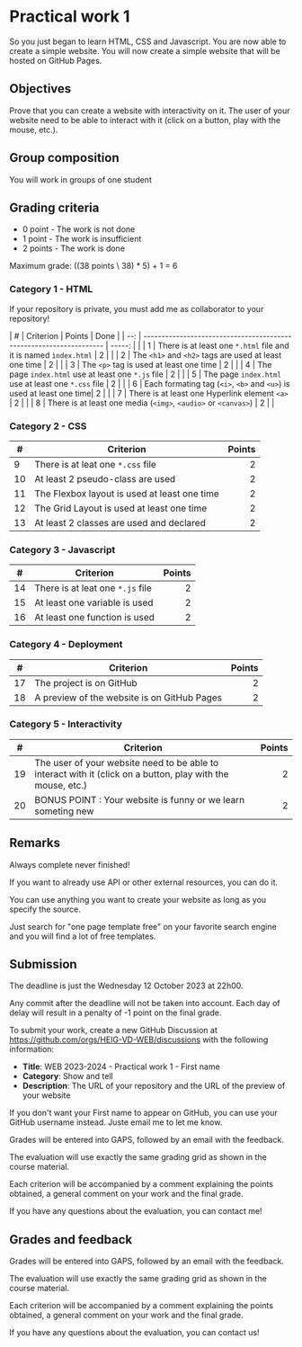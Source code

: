 # Practical work 1

So you just began to learn HTML, CSS and Javascript. You are now able to create a simple website. You will now create a simple website that will be hosted on GitHub Pages.

## Objectives

Prove that you can create a website with interactivity on it. The user of your website need to be able to interact with it (click on a button, play with the mouse, etc.).

## Group composition

You will work in groups of one student

## Grading criteria

- 0 point - The work is not done
- 1 point - The work is insufficient
- 2 points - The work is done

Maximum grade: ((38 points \\ 38) * 5) + 1 = 6

### Category 1 - HTML

If your repository is private, you must add me as collaborator to your
repository!

| #   | Criterion                                                            | Points | Done |
| --: | -------------------------------------------------------------------  | -----: |      |
| 1   | There is at least one `*.html` file and it is named `ìndex.html`     |      2 |      |
| 2   | The `<h1>` and `<h2>` tags are used at least one time                |      2 |      |
| 3   | The `<p>` tag is used at least one time                              |      2 |      |
| 4   | The page `index.html` use at least one `*.js` file                   |      2 |      |
| 5   | The page `index.html` use at least one `*.css` file                  |      2 |      |
| 6   | Each formating tag (`<i>`, `<b>` and `<u>`) is used at least one time|      2 |      |
| 7   | There is at least one Hyperlink element `<a>`                        |      2 |      |
| 8   | There is at least one media (`<img>`, `<audio>` or `<canvas>`)       |      2 |      |

### Category 2 - CSS

| #   | Criterion                                                        | Points |
| --- | ---------------------------------------------------------------- | -----: |
| 9   | There is at leat one `*.css` file                                |      2 |
| 10  | At least 2 pseudo-class are used                                 |      2 |
| 11  | The Flexbox layout is used at least one time                     |      2 |
| 12  | The Grid Layout is used at least one time                        |      2 |
| 13  | At least 2 classes are used and declared                         |      2 |


### Category 3 - Javascript

| #   | Criterion                                                        | Points |
| --- | ---------------------------------------------------------------- | -----: |
| 14  | There is at leat one `*.js` file                                 |      2 |
| 15  | At least one variable is used                                    |      2 |
| 16  | At least one function is used                                    |      2 |

### Category 4 - Deployment

| #   | Criterion                                                        | Points |
| --- | ---------------------------------------------------------------- | -----: |
| 17   | The project is on GitHub                                        |      2 |
| 18   | A preview of the website is on GitHub Pages                     |      2 |

### Category 5 - Interactivity

| #   | Criterion                                                                                                      | Points |
| --- | -------------------------------------------------------------------------------------------------------------- | -----: |
| 19  | The user of your website need to be able to interact with it (click on a button, play with the mouse, etc.)    |      2 |
| 20  | BONUS POINT : Your website is funny or we learn someting new                                                   |      2 |

## Remarks

Always complete never finished!

If you want to already use API or other external resources, you can do it.

You can use anything you want to create your website as long as you specify the source.

Just search for "one page template free" on your favorite search engine and you will find a lot of free templates.

## Submission

The deadline is just the Wednesday 12 October 2023 at 22h00.

Any commit after the deadline will not be taken into account. Each day of delay will result in a penalty of -1 point on the final grade.

To submit your work, create a new GitHub Discussion at <https://github.com/orgs/HEIG-VD-WEB/discussions> with the following information:

- **Title**: WEB 2023-2024 - Practical work 1 - First name
- **Category**: Show and tell
- **Description**: The URL of your repository and the URL of the preview of your website

If you don't want your First name to appear on GitHub, you can use your GitHub username instead. Juste email me to let me know.

Grades will be entered into GAPS, followed by an email with the feedback.

The evaluation will use exactly the same grading grid as shown in the course material.

Each criterion will be accompanied by a comment explaining the points obtained, a general comment on your work and the final grade.

If you have any questions about the evaluation, you can contact me!

## Grades and feedback

Grades will be entered into GAPS, followed by an email with the feedback.

The evaluation will use exactly the same grading grid as shown in the course material.

Each criterion will be accompanied by a comment explaining the points obtained, a general comment on your work and the final grade.

If you have any questions about the evaluation, you can contact us!
